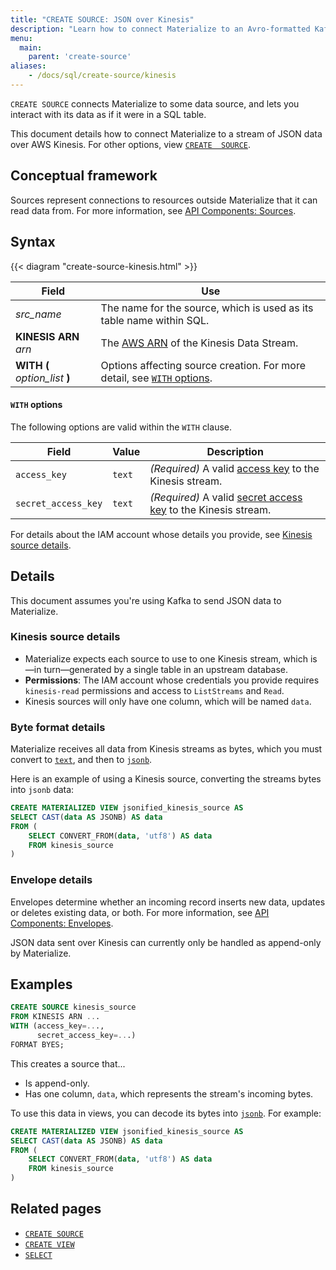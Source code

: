 ```yaml
---
title: "CREATE SOURCE: JSON over Kinesis"
description: "Learn how to connect Materialize to an Avro-formatted Kafka topic"
menu:
  main:
    parent: 'create-source'
aliases:
    - /docs/sql/create-source/kinesis
---
```


`CREATE SOURCE` connects Materialize to some data source, and lets you interact
with its data as if it were in a SQL table.

This document details how to connect Materialize to a stream of JSON data over
AWS Kinesis. For other options, view [`CREATE  SOURCE`](../).

## Conceptual framework

Sources represent connections to resources outside Materialize that it can read
data from. For more information, see [API Components:
Sources](../../../overview/api-components#sources).

## Syntax

{{< diagram "create-source-kinesis.html" >}}

Field | Use
------|-----
_src&lowbar;name_ | The name for the source, which is used as its table name within SQL.
**KINESIS ARN** _arn_ | The [AWS ARN](https://docs.aws.amazon.com/general/latest/gr/aws-arns-and-namespaces.html) of the Kinesis Data Stream.
**WITH (** _option&lowbar;list_ **)** | Options affecting source creation. For more detail, see [`WITH` options](#with-options).

#### `WITH` options

The following options are valid within the `WITH` clause.

Field | Value | Description
------|-------|------------
`access_key` | `text` | _(Required)_ A valid [access key](https://docs.aws.amazon.com/streams/latest/dev/controlling-access.html) to the Kinesis stream.
`secret_access_key` | `text` | _(Required)_ A valid [secret access key](https://docs.aws.amazon.com/streams/latest/dev/controlling-access.html) to the Kinesis stream.

For details about the IAM account whose details you provide, see [Kinesis source
details](#kinesis-source-details).

## Details

This document assumes you're using Kafka to send JSON data to Materialize.

### Kinesis source details

- Materialize expects each source to use to one Kinesis stream, which
  is&mdash;in turn&mdash;generated by a single table in an upstream database.
- **Permissions**: The IAM account whose credentials you provide requires
  `kinesis-read` permissions and access to `ListStreams` and `Read`.
- Kinesis sources will only have one column, which will be named `data`.

### Byte format details

Materialize receives all data from Kinesis streams as bytes, which you must
convert to [`text`](/docs/sql/data-types/text), and then to
[`jsonb`](/docs/sql/data-types/jsonb).

Here is an example of using a Kinesis source, converting the streams bytes into
`jsonb` data:

```sql
CREATE MATERIALIZED VIEW jsonified_kinesis_source AS
SELECT CAST(data AS JSONB) AS data
FROM (
    SELECT CONVERT_FROM(data, 'utf8') AS data
    FROM kinesis_source
)
```

### Envelope details

Envelopes determine whether an incoming record inserts new data, updates or
deletes existing data, or both. For more information, see [API Components:
Envelopes](../../../overview/api-components#envelopes).

JSON data sent over Kinesis can currently only be handled as append-only by
Materialize.

## Examples

```sql
CREATE SOURCE kinesis_source
FROM KINESIS ARN ...
WITH (access_key=...,
      secret_access_key=...)
FORMAT BYES;
```

This creates a source that...

- Is append-only.
- Has one column, `data`, which represents the stream's incoming bytes.

To use this data in views, you can decode its bytes into
[`jsonb`](/docs/sql/data-types/jsonb). For example:

```sql
CREATE MATERIALIZED VIEW jsonified_kinesis_source AS
SELECT CAST(data AS JSONB) AS data
FROM (
    SELECT CONVERT_FROM(data, 'utf8') AS data
    FROM kinesis_source
)
```

## Related pages

- [`CREATE SOURCE`](../)
- [`CREATE VIEW`](../../create-view)
- [`SELECT`](../../select)
